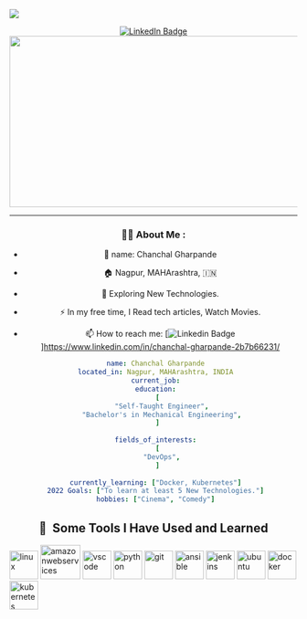 <p id="header" align="centre">
<img src="https://capsule-render.vercel.app/api?text=Hello%20WORLD!..🕹️&animation=fadeIn&type=waving&color=gradient&height=100"/>
</p>
<div id="header" align="center">
  <a href="your-linkedin-URL">
    <img src="https://img.shields.io/badge/LinkedIn-blue?style=for-the-badge&logo=linkedin&logoColor=white" alt="LinkedIn Badge"/>
  </a>
<div id="badges" align="center">
    <img src="https://komarev.com/ghpvc/?username=Chintu-02&style=flat-square&color=blue" alt=""/>
<div id="badges" align="center">
    <img src="https://media.giphy.com/media/dWesBcTLavkZuG35MI/giphy.gif" width="600" height="300"/>
</div>
  
---

### :man_technologist: About Me :
  
- :adult: name: Chanchal Gharpande
  
- :house: Nagpur, MAHArashtra, :india:

- :seedling: Exploring New Technologies.

- :zap: In my free time, I Read tech articles, Watch Movies.

- :mailbox: How to reach me: [![Linkedin Badge](https://img.shields.io/badge/LinkedIn-blue?style=flat&logo=Linkedin&logoColor=white)]https://www.linkedin.com/in/chanchal-gharpande-2b7b66231/
```yaml
 name: Chanchal Gharpande
 located_in: Nagpur, MAHArashtra, INDIA
 current_job:
 education:
  [
    "Self-Taught Engineer",
    "Bachelor's in Mechanical Engineering",
  ]
  
 fields_of_interests:
  [
    "DevOps",
  ]
  
 currently_learning: ["Docker, Kubernetes"]
 2022 Goals: ["To learn at least 5 New Technologies."]
 hobbies: ["Cinema", "Comedy"]
```
<h2> 🚀 &nbsp;Some Tools I Have Used and Learned</h2>
<p align="left">
<img src="https://cdn.jsdelivr.net/gh/devicons/devicon/icons/linux/linux-original.svg" alt="linux" width="50" height="50"/>
<img src="https://cdn.jsdelivr.net/gh/devicons/devicon/icons/amazonwebservices/amazonwebservices-original-wordmark.svg" alt="amazonwebservices" width="70" height="60"/>
<img src="https://cdn.jsdelivr.net/gh/devicons/devicon/icons/vscode/vscode-original.svg" alt="vscode" width="50" height="50"/>
<img src="https://cdn.jsdelivr.net/gh/devicons/devicon/icons/python/python-original.svg" alt="python" width="50" height="50"/>
<img src="https://cdn.jsdelivr.net/gh/devicons/devicon/icons/git/git-original.svg" alt="git" width="50" height="50"/>
<img src="https://cdn.jsdelivr.net/gh/devicons/devicon/icons/ansible/ansible-original.svg" alt="ansible" width="50" height="50"/>
<img src="https://cdn.jsdelivr.net/gh/devicons/devicon/icons/jenkins/jenkins-original.svg" alt="jenkins" width="50" height="50"/>
<img src="https://cdn.jsdelivr.net/gh/devicons/devicon/icons/ubuntu/ubuntu-plain.svg" alt="ubuntu" width="50" height="50"/>
<img src="https://cdn.jsdelivr.net/gh/devicons/devicon/icons/docker/docker-original-wordmark.svg" alt="docker" width="50" height="50"/>
<img src="https://cdn.jsdelivr.net/gh/devicons/devicon/icons/kubernetes/kubernetes-plain.svg" alt="kubernetes" width="50" height="50"/>
</p>
          
          
          
          
          
          
